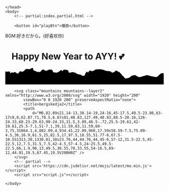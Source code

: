 <!DOCTYPE html>
<html lang="en">
	<head>
		<meta name="viewport" content="width=device-width, initial-scale=1">
		<meta charset="UTF-8">
		<title>You are the only one for me forever</title>
		<link rel="stylesheet" href="https://cdnjs.cloudflare.com/ajax/libs/normalize/5.0.0/normalize.min.css">
		<link rel="stylesheet" href="style.css">
 
	</head>
	<body>
		<!-- partial:index.partial.html -->
		
		<button id="playBtn">播放</button>
<audio id="audio" src="好きだから。.mp3"></audio>
<div class="additional-text">BGM:好きだから。(好喜欢你)</div>
<script>
	var playBtn = document.getElementById('playBtn');
	var audio = document.getElementById('audio');
	var isPlaying = false;
  
	playBtn.addEventListener('click', function() {
	  if (isPlaying) {
		audio.pause();
		playBtn.textContent = '播放';
	  } else {
		audio.play();
		playBtn.textContent = '暂停';
	  }
	  isPlaying = !isPlaying;
	});
	
  </script>
		<h1 id="title">
			<span>&nbsp;&nbsp;&nbsp;Happy New Year to</span>
			<span> AYY!</span> 
			<span>💕</span>
		</h1>
		<div class="stars"></div>
		<svg class="mountains mountains--layer1" xmlns="http://www.w3.org/2000/svg" width="1920" height="200"
			viewBox="0 0 1920 200" preserveAspectRatio="none">
			<title>bergskedja</title>
			<path
				d="M0,41.57s21.25,2.19,27.33,2.19,22.27-4.37,28.34,0-1,22.94,6.07,19.67S72.87,52,81,52.81s16.19,10.15,22.27,0,25.3-1.41,30.36,6.24,21.25,7.33,26.32,4.76,8.1-20.66,16.19-22,17.21-6.31,18.22,0,5.06,3,12.15,3,20.24-10.93,25.3-14.2S238.86,11,259.1,11s35.42,4.37,43.52,0S316.79.05,321.86.05,337-1,337,6.61s6.07,24.92,15.18,26.12,30.36,11,34.41,14.31,18.22-2.19,18.22-2.19c11.13,7.65,20.24,0,20.24,0S441.29,23,453.43,18.63s17.21,4.37,20.24,7.65S497,32.62,500,32.73s19.23-10.82,23.28-10.82,27.33-4.37,34.41-3.28,16.19,10.72,16.19,14.1S582,52.5,586,52.5s15.18,2.19,21.25,2.19,14.17,1.09,17.21,1.09,6.07-3.28,26.32-13.11S669,21.91,677.11,24.09s9.11,14.2,16.19,13.11,0-17.48,24.29-17.48a140.45,140.45,0,0,1,44.53,7.65s3,29.5,17.21,29.5c0,0,28.34-7.65,36.44-7.65s39.47,7.33,47.57,16.23,32.39,12.18,42.51,12.18,25.3,15.3,28.34,15.3,23.28,3.28,28.34-5.46S967.59,66.7,975.69,58s10.12-21.3,17.21-11.2,13.16,8.47,16.19,0,14.17-16.12,17.21-16.12,19.23,3.28,19.23,6.56,25.3-2.19,35.42-12,39.47-9.83,65.79-9.83,54.65,9.83,61.74,14.2,33.4,7.65,42.51,7.65,20.24,4.37,26.32,4.37,5.06,9.83,17.21,13.11,25.3-8.19,28.34-7.92,10.12-16.12,19.23-16.12,27.33,16.94,34.41,16.12,22.27,22.12,28.34,24.31,2,12.13,18.22,22.45,22.27,32.18,34.41,32.18,50.61-8.74,54.65-15.3,22.27-19.67,27.33-19.67,34.41-7.65,38.46-4.37,29.35,22.94,48.58,22.94,46.56-14.2,54.65-14.2,23.28-9.83,35.42-9.83,46.56,12,57.69,14.2,42.51,8.74,58.7,8.74,38.67-42.77,66.8-45.89c6.12-.68,20.24,1.09,20.24,1.09V200H0Z" />
		</svg>
 
		<svg class="mountains mountains--layer2" xmlns="http://www.w3.org/2000/svg" width="1920" height="200"
			viewBox="0 0 1920 200" preserveAspectRatio="none">
			<title>bergskedja2</title>
			<path
				d="M0,82.09s21.14-13,30.14-19,24-16,45-17.5,49.5-23.86,63-17c0,0,62.87.71,70.5,6.67s81,40.83,127.49,40.83,88.5-20.16,126-24.33,68.23-29.63,90-24.33,31.5,3.89,46.5-.72,25.5-19.61,42-19.61,25.5-7.1,51-7.1,39,11.59,63,11.59,60-3,75,3S864.1,4,882.09,4,934.41,22.09,960,17.59s58.59-7.5,75.09-4.5,36,16.9,61.5,25,82.5,17,97.5,18.55,51.77-6,67.5-10.5S1313,30,1330.81,38s23.76,44,44.76,44,45-6,57-12,31.5-22.5,45-22.5,12,7.5,31.5,7.5,42-4.5,57-4.5,24-25.5,49.5-22.5,66,1.9,90,13,49.5,30.55,78,33.55,54-16.5,69-12,44.91,19.5,67.45,19.5V200H0Z" />
		</svg>
		<!-- partial -->
		<script src='https://cdn.jsdelivr.net/mojs/latest/mo.min.js'></script>
		<script src="script.js"></script>
 <script>
	
 </script>
	</body>
</html>
